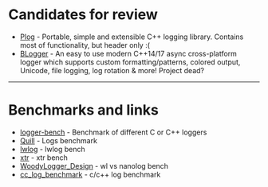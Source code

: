 # Candidates for review
* [Plog](https://github.com/SergiusTheBest/plog) - Portable, simple and extensible C++ logging library. Contains most of functionality, but header only :(
* [BLogger](https://github.com/d-tatianin/BLogger) - An easy to use modern C++14/17 async cross-platform logger which supports custom formatting/patterns, colored output, Unicode, file logging, log rotation & more! Project dead?
---
# Benchmarks and links
* [logger-bench](https://github.com/RafaGago/logger-bench) - Benchmark of different C or C++ loggers
* [Quill](https://github.com/odygrd/quill) - Logs benchmark
* [lwlog](https://github.com/ChristianPanov/lwlog) - lwlog bench
* [xtr](https://github.com/choll/xtr) - xtr bench
* [WoodyLogger_Design](https://github.com/nasacj/WoodyLogger_Design) - wl vs nanolog bench
* [cc_log_benchmark](https://github.com/MuggleWei/cc_log_benchmark) - c/c++ log benchmark
